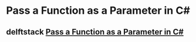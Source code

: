 # Pass a Function as a Parameter in C#



## delftstack [Pass a Function as a Parameter in C#](https://www.delftstack.com/howto/csharp/pass-function-as-parameter-inside-another-function-in-csharp/)